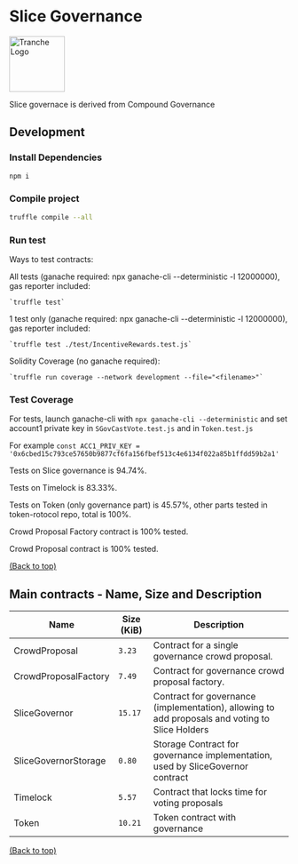 # Slice Governance

<img src="https://gblobscdn.gitbook.com/spaces%2F-MP969WsfbfQJJFgxp2K%2Favatar-1617981494187.png?alt=media" alt="Tranche Logo" width="100">

Slice governace is derived from Compound Governance

## Development

### Install Dependencies

```bash
npm i
```

### Compile project

```bash
truffle compile --all
```

### Run test

Ways to test contracts:

All tests (ganache required: npx ganache-cli --deterministic -l 12000000), gas reporter included:

    `truffle test`   

1 test only (ganache required: npx ganache-cli --deterministic -l 12000000), gas reporter included:

    `truffle test ./test/IncentiveRewards.test.js`   

Solidity Coverage (no ganache required):

    `truffle run coverage --network development --file="<filename>"`   

### Test Coverage

For tests, launch ganache-cli with `npx ganache-cli --deterministic` and set account1 private key in `SGovCastVote.test.js` and in `Token.test.js`

For example `const ACC1_PRIV_KEY = '0x6cbed15c793ce57650b9877cf6fa156fbef513c4e6134f022a85b1ffdd59b2a1'`

Tests on Slice governance is 94.74%.

Tests on Timelock is 83.33%.

Tests on Token (only governance part) is 45.57%, other parts tested in token-rotocol repo, total is 100%. 

Crowd Proposal Factory contract is 100% tested.

Crowd Proposal contract is 100% tested.

[(Back to top)](#slice-governance)

## Main contracts - Name, Size and Description

<table>
    <thead>
      <tr>
        <th>Name</th>
        <th>Size (KiB)</th>
        <th>Description</th>
      </tr>
    </thead>
    <tbody>
        <tr>
            <td>CrowdProposal</td>
            <td><code>3.23</code></td>
            <td>Contract for a single governance crowd proposal.</td>
        </tr>
        <tr>
            <td>CrowdProposalFactory</td>
            <td><code>7.49</code></td>
            <td>Contract for governance crowd proposal factory.</td>
        </tr>
        <tr>
            <td>SliceGovernor</td>
            <td><code>15.17</code></td>
            <td>Contract for governance (implementation), allowing to add proposals and voting to Slice Holders</td>
        </tr>
        <tr>
            <td>SliceGovernorStorage</td>
            <td><code>0.80</code></td>
            <td>Storage Contract for governance implementation, used by SliceGovernor contract</td>
        </tr>
        <tr>
            <td>Timelock</td>
            <td><code>5.57</code></td>
            <td>Contract that locks time for voting proposals</td>
        </tr>
        <tr>
            <td>Token</td>
            <td><code>10.21</code></td>
            <td>Token contract with governance</td>
        </tr>
    </tbody>
  </table>

[(Back to top)](#slice-governance)